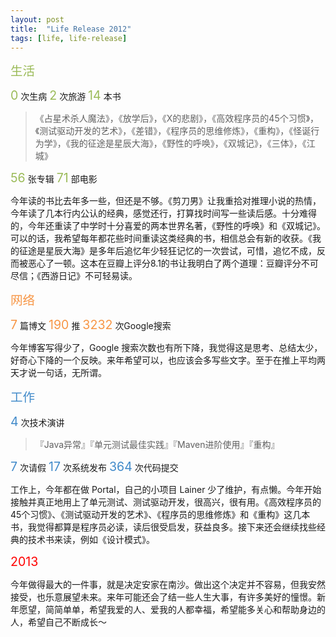 ```yaml
---
layout: post
title:  "Life Release 2012"
tags: [life, life-release]
---
```


<span style="color:#9BBB59; font-size: 1.4em;">生活</span>

<span style="color:#9BBB59; font-size: 1.4em;">0</span> 次生病
<span style="color:#9BBB59; font-size: 1.4em;">2</span> 次旅游
<span style="color:#9BBB59; font-size: 1.4em;">14</span> 本书

> 《占星术杀人魔法》，《放学后》，《X的悲剧》，《高效程序员的45个习惯》，《测试驱动开发的艺术》，《差错》，《程序员的思维修炼》，《重构》，《怪诞行为学》，《我的征途是星辰大海》，《野性的呼唤》，《双城记》，《三体》，《江城》

<span style="color:#9BBB59; font-size: 1.4em;">56</span>  张专辑
<span style="color:#9BBB59; font-size: 1.4em;">71</span>  部电影

今年读的书比去年多一些，但还是不够。《剪刀男》让我重拾对推理小说的热情，今年读了几本行内公认的经典，感觉还行，打算找时间写一些读后感。十分难得的，今年还重读了中学时十分喜爱的两本世界名著，《野性的呼唤》和《双城记》。可以的话，我希望每年都花些时间重读这类经典的书，相信总会有新的收获。《我的征途是星辰大海》是多年后追忆年少轻狂记忆的一次尝试，可惜，追忆不成，反而被恶心了一顿。这本在豆瓣上评分8.1的书让我明白了两个道理：豆瓣评分不可尽信；《西游日记》不可轻易读。

<span style="color:#F79646; font-size: 1.4em;">网络</span>

<span style="color:#F79646; font-size: 1.4em;">7</span> 篇博文
<span style="color:#F79646; font-size: 1.4em;">190</span> 推
<span style="color:#F79646; font-size: 1.4em;">3232</span> 次Google搜索

今年博客写得少了，Google 搜索次数也有所下降，我觉得这是思考、总结太少，好奇心下降的一个反映。来年希望可以，也应该会多写些文字。至于在推上平均两天才说一句话，无所谓。

<span style="color:#428BCA; font-size: 1.4em;">工作</span>

<span style="color:#428BCA; font-size: 1.4em;">4</span> 次技术演讲

> 『Java异常』『单元测试最佳实践』『Maven进阶使用』『重构』

<span style="color:#428BCA; font-size: 1.4em;">7</span> 次请假
<span style="color:#428BCA; font-size: 1.4em;">17</span> 次系统发布
<span style="color:#428BCA; font-size: 1.4em;">364</span> 次代码提交

工作上，今年都在做 Portal，自己的小项目 Lainer 少了维护，有点懒。今年开始接触并真正地用上了单元测试、测试驱动开发，很高兴，很有用。《高效程序员的45个习惯》、《测试驱动开发的艺术》、《程序员的思维修炼》和《重构》这几本书，我觉得都算是程序员必读，读后很受启发，获益良多。接下来还会继续找些经典的技术书来读，例如《设计模式》。

<span style="color:red; font-size: 1.4em;">2013</span>

今年做得最大的一件事，就是决定安家在南沙。做出这个决定并不容易，但我安然接受，也乐意展望未来。来年可能还会了结一些人生大事，有许多美好的憧憬。新年愿望，简简单单，希望我爱的人、爱我的人都幸福，希望能多关心和帮助身边的人，希望自己不断成长～